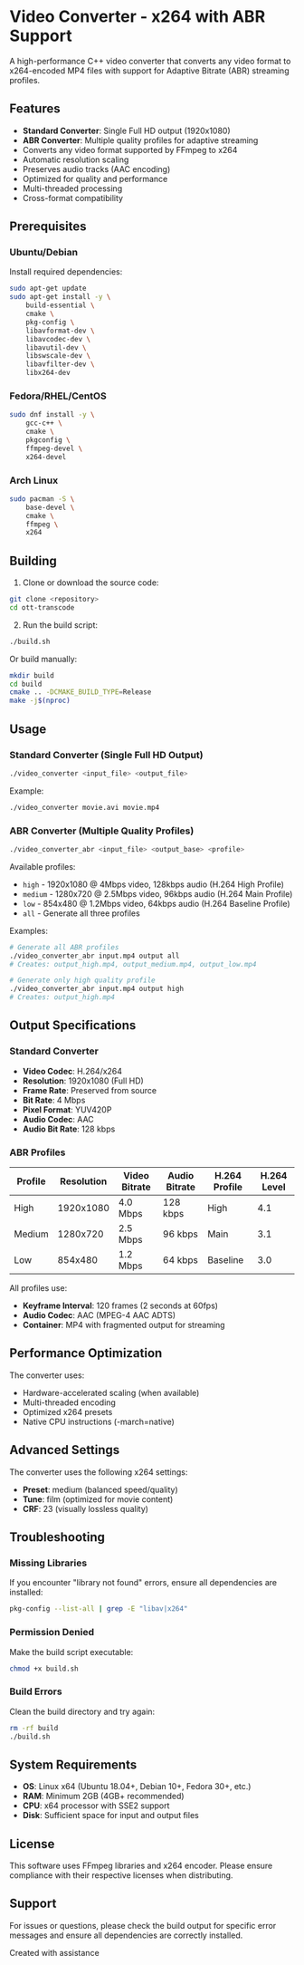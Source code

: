 # Video Converter - x264 with ABR Support

A high-performance C++ video converter that converts any video format to x264-encoded MP4 files with support for Adaptive Bitrate (ABR) streaming profiles.

## Features

- **Standard Converter**: Single Full HD output (1920x1080)
- **ABR Converter**: Multiple quality profiles for adaptive streaming
- Converts any video format supported by FFmpeg to x264
- Automatic resolution scaling
- Preserves audio tracks (AAC encoding)
- Optimized for quality and performance
- Multi-threaded processing
- Cross-format compatibility

## Prerequisites

### Ubuntu/Debian

Install required dependencies:

```bash
sudo apt-get update
sudo apt-get install -y \
    build-essential \
    cmake \
    pkg-config \
    libavformat-dev \
    libavcodec-dev \
    libavutil-dev \
    libswscale-dev \
    libavfilter-dev \
    libx264-dev
```

### Fedora/RHEL/CentOS

```bash
sudo dnf install -y \
    gcc-c++ \
    cmake \
    pkgconfig \
    ffmpeg-devel \
    x264-devel
```

### Arch Linux

```bash
sudo pacman -S \
    base-devel \
    cmake \
    ffmpeg \
    x264
```

## Building

1. Clone or download the source code:
```bash
git clone <repository>
cd ott-transcode
```

2. Run the build script:
```bash
./build.sh
```

Or build manually:
```bash
mkdir build
cd build
cmake .. -DCMAKE_BUILD_TYPE=Release
make -j$(nproc)
```

## Usage

### Standard Converter (Single Full HD Output)

```bash
./video_converter <input_file> <output_file>
```

Example:
```bash
./video_converter movie.avi movie.mp4
```

### ABR Converter (Multiple Quality Profiles)

```bash
./video_converter_abr <input_file> <output_base> <profile>
```

Available profiles:
- `high` - 1920x1080 @ 4Mbps video, 128kbps audio (H.264 High Profile)
- `medium` - 1280x720 @ 2.5Mbps video, 96kbps audio (H.264 Main Profile)  
- `low` - 854x480 @ 1.2Mbps video, 64kbps audio (H.264 Baseline Profile)
- `all` - Generate all three profiles

Examples:
```bash
# Generate all ABR profiles
./video_converter_abr input.mp4 output all
# Creates: output_high.mp4, output_medium.mp4, output_low.mp4

# Generate only high quality profile
./video_converter_abr input.mp4 output high
# Creates: output_high.mp4
```

## Output Specifications

### Standard Converter
- **Video Codec**: H.264/x264
- **Resolution**: 1920x1080 (Full HD)
- **Frame Rate**: Preserved from source
- **Bit Rate**: 4 Mbps
- **Pixel Format**: YUV420P
- **Audio Codec**: AAC
- **Audio Bit Rate**: 128 kbps

### ABR Profiles

| Profile | Resolution | Video Bitrate | Audio Bitrate | H.264 Profile | H.264 Level |
|---------|------------|---------------|---------------|---------------|-------------|
| High    | 1920x1080  | 4.0 Mbps      | 128 kbps      | High          | 4.1         |
| Medium  | 1280x720   | 2.5 Mbps      | 96 kbps       | Main          | 3.1         |
| Low     | 854x480    | 1.2 Mbps      | 64 kbps       | Baseline      | 3.0         |

All profiles use:
- **Keyframe Interval**: 120 frames (2 seconds at 60fps)
- **Audio Codec**: AAC (MPEG-4 AAC ADTS)
- **Container**: MP4 with fragmented output for streaming

## Performance Optimization

The converter uses:
- Hardware-accelerated scaling (when available)
- Multi-threaded encoding
- Optimized x264 presets
- Native CPU instructions (-march=native)

## Advanced Settings

The converter uses the following x264 settings:
- **Preset**: medium (balanced speed/quality)
- **Tune**: film (optimized for movie content)
- **CRF**: 23 (visually lossless quality)

## Troubleshooting

### Missing Libraries

If you encounter "library not found" errors, ensure all dependencies are installed:
```bash
pkg-config --list-all | grep -E "libav|x264"
```

### Permission Denied

Make the build script executable:
```bash
chmod +x build.sh
```

### Build Errors

Clean the build directory and try again:
```bash
rm -rf build
./build.sh
```

## System Requirements

- **OS**: Linux x64 (Ubuntu 18.04+, Debian 10+, Fedora 30+, etc.)
- **RAM**: Minimum 2GB (4GB+ recommended)
- **CPU**: x64 processor with SSE2 support
- **Disk**: Sufficient space for input and output files

## License

This software uses FFmpeg libraries and x264 encoder. Please ensure compliance with their respective licenses when distributing.

## Support

For issues or questions, please check the build output for specific error messages and ensure all dependencies are correctly installed.

Created with assistance